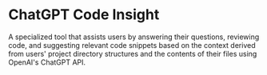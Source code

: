 # ChatGPT Code Insight
A specialized tool that assists users by answering their questions, reviewing code, and suggesting relevant code snippets based on the context derived from users' project directory structures and the contents of their files using OpenAI's ChatGPT API.